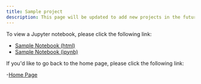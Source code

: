 ```yaml
---
title: Sample project
description: This page will be updated to add new projects in the future.
---
```


To view a Jupyter notebook, please click the following link:
- [Sample Notebook (html)](SampleJupyterNotebook.html)
- [Sample Notebook (ipynb)](SampleJupyterNotebook.ipynb)

If you'd like to go back to the home page, please click the following link:

-[Home Page](mahamso.github.io)

